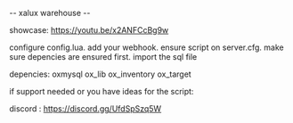 -- xalux warehouse --

showcase:
https://youtu.be/x2ANFCcBg9w

configure config.lua.
add your webhook.
ensure script on server.cfg.
make sure depencies are ensured first.
import the sql file

depencies:
oxmysql
ox_lib
ox_inventory
ox_target

if support needed or you have ideas for the script:

discord : https://discord.gg/UfdSpSzq5W
